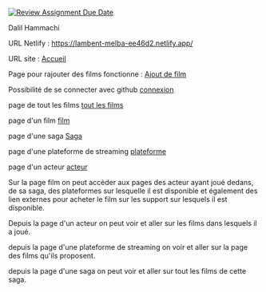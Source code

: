 [![Review Assignment Due Date](https://classroom.github.com/assets/deadline-readme-button-24ddc0f5d75046c5622901739e7c5dd533143b0c8e959d652212380cedb1ea36.svg)](https://classroom.github.com/a/DLDyybNZ)

Dalil Hammachi

URL Netlify : https://lambent-melba-ee46d2.netlify.app/

URL site : [Accueil](https://dahafilm.dalil-hammachi.fr/)

Page pour rajouter des films fonctionne : [Ajout de film](https://dahafilm.dalil-hammachi.fr/films/edit/)

Possibilité de se connecter avec github [connexion](https://dahafilm.dalil-hammachi.fr/connexion)

page de tout les films [tout les films](https://dahafilm.dalil-hammachi.fr/films)

page d'un film [film](https://dahafilm.dalil-hammachi.fr/films/3)

page d'une saga [Saga](https://dahafilm.dalil-hammachi.fr/saga/2)

page d'une plateforme de streaming [plateforme](https://dahafilm.dalil-hammachi.fr/plateforme/1)

page d'un acteur [acteur](https://dahafilm.dalil-hammachi.fr/celebrite/11)

Sur la page film on peut accèder aux pages des acteur ayant joué dedans, de sa saga, des plateformes sur lesquelle il est disponible et également des lien externes pour acheter le film sur les support sur lesquels il est disponible. 

Depuis la page d'un acteur on peut voir et aller sur les films dans lesquels il a joué.

depuis la page d'une plateforme de streaming on voir et aller sur la page des films qu'ils proposent.

depuis la page d'une saga on peut voir et aller sur tout les films de cette saga.

